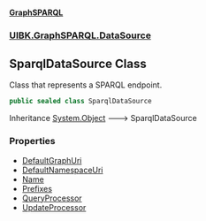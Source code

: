 #### [GraphSPARQL](./index.md 'index')
### [UIBK.GraphSPARQL.DataSource](./UIBK-GraphSPARQL-DataSource.md 'UIBK.GraphSPARQL.DataSource')
## SparqlDataSource Class
Class that represents a SPARQL endpoint.  
```csharp
public sealed class SparqlDataSource
```
Inheritance [System.Object](https://docs.microsoft.com/en-us/dotnet/api/System.Object 'System.Object') &#129106; SparqlDataSource  
### Properties
- [DefaultGraphUri](./UIBK-GraphSPARQL-DataSource-SparqlDataSource-DefaultGraphUri.md 'UIBK.GraphSPARQL.DataSource.SparqlDataSource.DefaultGraphUri')
- [DefaultNamespaceUri](./UIBK-GraphSPARQL-DataSource-SparqlDataSource-DefaultNamespaceUri.md 'UIBK.GraphSPARQL.DataSource.SparqlDataSource.DefaultNamespaceUri')
- [Name](./UIBK-GraphSPARQL-DataSource-SparqlDataSource-Name.md 'UIBK.GraphSPARQL.DataSource.SparqlDataSource.Name')
- [Prefixes](./UIBK-GraphSPARQL-DataSource-SparqlDataSource-Prefixes.md 'UIBK.GraphSPARQL.DataSource.SparqlDataSource.Prefixes')
- [QueryProcessor](./UIBK-GraphSPARQL-DataSource-SparqlDataSource-QueryProcessor.md 'UIBK.GraphSPARQL.DataSource.SparqlDataSource.QueryProcessor')
- [UpdateProcessor](./UIBK-GraphSPARQL-DataSource-SparqlDataSource-UpdateProcessor.md 'UIBK.GraphSPARQL.DataSource.SparqlDataSource.UpdateProcessor')
